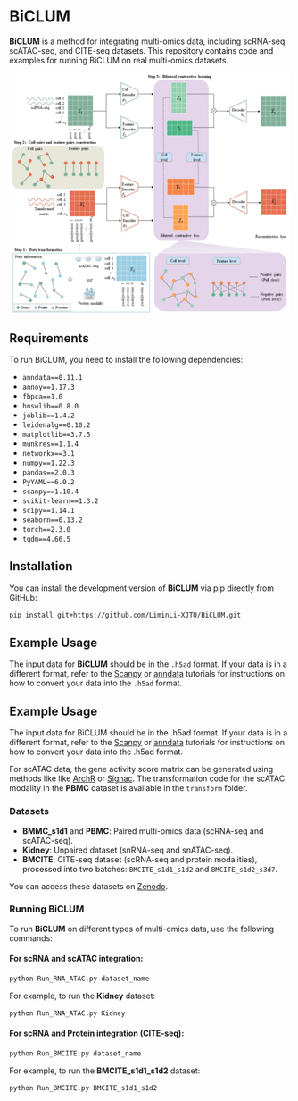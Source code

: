 # BiCLUM

**BiCLUM** is a method for integrating multi-omics data, including scRNA-seq, scATAC-seq, and CITE-seq datasets. This repository contains code and examples for running BiCLUM on real multi-omics datasets.

![image](https://github.com/LiminLi-xjtu/BiCLUM/blob/master/img/BiCLUM_arch.jpg)


## Requirements

To run BiCLUM, you need to install the following dependencies:

- `anndata==0.11.1`
- `annoy==1.17.3`
- `fbpca==1.0`
- `hnswlib==0.8.0`
- `joblib==1.4.2`
- `leidenalg==0.10.2`
- `matplotlib==3.7.5`
- `munkres==1.1.4`
- `networkx==3.1`
- `numpy==1.22.3`
- `pandas==2.0.3`
- `PyYAML==6.0.2`
- `scanpy==1.10.4`
- `scikit-learn==1.3.2`
- `scipy==1.14.1`
- `seaborn==0.13.2`
- `torch==2.3.0`
- `tqdm==4.66.5`

## Installation

You can install the development version of **BiCLUM** via pip directly from GitHub:

```bash
pip install git+https://github.com/LiminLi-XJTU/BiCLUM.git
```

## Example Usage

The input data for **BiCLUM** should be in the `.h5ad` format. If your data is in a different format, refer to the [Scanpy](https://scanpy.readthedocs.io/en/stable/) or [anndata](https://anndata.readthedocs.io/en/latest/) tutorials for instructions on how to convert your data into the `.h5ad` format.

## Example Usage

The input data for BiCLUM should be in the .h5ad format. If your data is in a different format, refer to the [Scanpy](https://scanpy.readthedocs.io/en/stable/) or [anndata](https://anndata.readthedocs.io/en/stable/) tutorials for instructions on how to convert your data into the .h5ad format.

For scATAC data, the gene activity score matrix can be generated using methods like like [ArchR](https://www.archrproject.com/) or [Signac](https://stuartlab.org/signac/). The transformation code for the scATAC modality in the **PBMC** dataset is available in the `transform` folder.


### Datasets

- **BMMC_s1d1** and **PBMC**: Paired multi-omics data (scRNA-seq and scATAC-seq).
- **Kidney**: Unpaired dataset (snRNA-seq and snATAC-seq).
- **BMCITE**: CITE-seq dataset (scRNA-seq and protein modalities), processed into two batches: `BMCITE_s1d1_s1d2` and `BMCITE_s1d2_s3d7`.

You can access these datasets on [Zenodo](https://zenodo.org/uploads/14506611).


### Running BiCLUM

To run **BiCLUM** on different types of multi-omics data, use the following commands:

#### For scRNA and scATAC integration:

```bash
python Run_RNA_ATAC.py dataset_name
```

For example, to run the **Kidney** dataset:

```bash
python Run_RNA_ATAC.py Kidney
```

#### For scRNA and Protein integration (CITE-seq):

```bash
python Run_BMCITE.py dataset_name
```

For example, to run the **BMCITE_s1d1_s1d2** dataset:

```bash
python Run_BMCITE.py BMCITE_s1d1_s1d2
```




